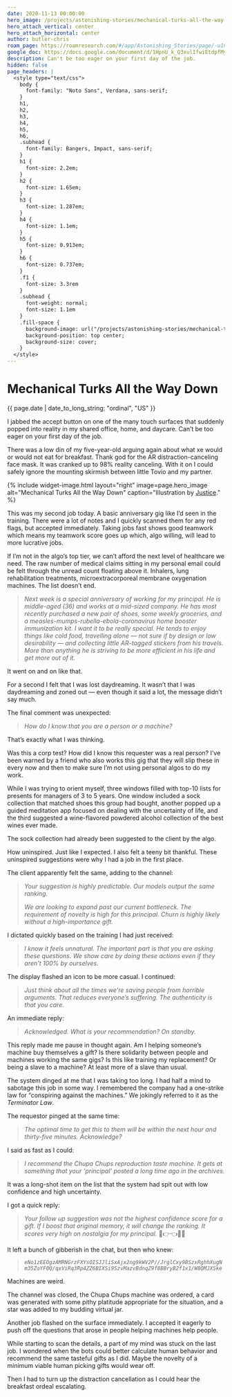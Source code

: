 ```yaml
---
date: 2020-11-13 00:00:00
hero_image: /projects/astonishing-stories/mechanical-turks-all-the-way-down.jpg
hero_attach_vertical: center
hero_attach_horizontal: center
author: butler-chris
roam_page: https://roamresearch.com/#/app/Astonishing_Stories/page/-u1nPZcZu
google_doc: https://docs.google.com/document/d/1HpnU_k_Q3xulIfwiEtdpfMycZeTRvR-cPWDl8mA___E/edit
description: Can't be too eager on your first day of the job.
hidden: false
page_headers: |
  <style type="text/css">
    body {
      font-family: "Noto Sans", Verdana, sans-serif;
    }
    h1,
    h2,
    h3,
    h4,
    h5,
    h6,
    .subhead {
      font-family: Bangers, Impact, sans-serif;
    }
    h1 {
      font-size: 2.2em;
    }
    h2 {
      font-size: 1.65em;
    }
    h3 {
      font-size: 1.287em;
    }
    h4 {
      font-size: 1.1em;
    }
    h5 {
      font-size: 0.913em;
    }
    h6 {
      font-size: 0.737em;
    }
    .f1 {
      font-size: 3.3rem
    }
    .subhead {
      font-weight: normal;
      font-size: 1.1em
    }
    .fill-space {
      background-image: url("/projects/astonishing-stories/mechanical-turks-all-the-way-down-bg.jpg");
      background-position: top center;
      background-size: cover;
    }
  </style>
---
```

# Mechanical Turks All the Way Down
<time class="db small ttu o-60">{{ page.date | date_to_long_string: "ordinal", "US" }}</time>

I jabbed the accept button on one of the many touch surfaces that suddenly popped into reality in my shared office, home, and daycare. Can’t be too eager on your first day of the job.

There was a low din of my five-year-old arguing again about what xe would or would not eat for breakfast. Thank god for the AR distraction-canceling face mask. It was cranked up to 98% reality canceling. With it on I could safely ignore the mounting skirmish between little Tovio and my partner.

{%
  include widget-image.html
  layout="right"
  image=page.hero_image
  alt="Mechanical Turks All the Way Down"
  caption="Illustration by [Justice](/members/thelot-justice/)."
%}

This was my second job today. A basic anniversary gig like I’d seen in the training. There were a lot of notes and I quickly scanned them for any red flags, but accepted immediately. Taking jobs fast shows good teamwork which means my teamwork score goes up which, algo willing, will lead to more lucrative jobs.

If I’m not in the algo’s top tier, we can’t afford the next level of healthcare we need. The raw number of medical claims sitting in my personal email could be felt through the unread count floating above it. Inhalers, lung rehabilitation treatments, microextracorporeal membrane oxygenation machines. The list doesn’t end.

> _Next week is a special anniversary of working for my principal. He is middle-aged (36) and works at a mid-sized company. He has most recently purchased a new pair of shoes, some weekly groceries, and a measles-mumps-rubella-ebola-coronavirus home booster immunization kit. I want it to be really special. He tends to enjoy things like cold food, travelling alone — not sure if by design or low desirability — and collecting little AR-tagged stickers from his travels. More than anything he is striving to be more efficient in his life and get more out of it._

It went on and on like that.

For a second I felt that I was lost daydreaming. It wasn’t that I was daydreaming and zoned out — even though it said a lot, the message didn’t say much.

The final comment was unexpected:

> _How do I know that you are a person or a machine?_

That’s exactly what I was thinking.

Was this a corp test? How did I know this requester was a real person? I’ve been warned by a friend who also works this gig that they will slip these in every now and then to make sure I’m not using personal algos to do my work.

While I was trying to orient myself, three windows filled with top-10 lists for presents for managers of 3 to 5 years. One window included a sock collection that matched shoes this group had bought, another popped up a guided meditation app focused on dealing with the uncertainty of life, and the third suggested a wine-flavored powdered alcohol collection of the best wines ever made. 

The sock collection had already been suggested to the client by the algo.

How uninspired. Just like I expected. I also felt a teeny bit thankful. These uninspired suggestions were why I had a job in the first place.

The client apparently felt the same, adding to the channel:

> _Your suggestion is highly predictable. Our models output the same ranking._
>
> _We are looking to expand past our current bottleneck. The requirement of novelty is high for this principal. Churn is highly likely without a high-importance gift._

I dictated quickly based on the training I had just received:

> _I know it feels unnatural. The important part is that you are asking these questions. We show care by doing these actions even if they aren’t 100% by ourselves._

The display flashed an icon to be more casual. I continued:

> _Just think about all the times we’re saving people from horrible arguments. That reduces everyone’s suffering. The authenticity is that you care._

An immediate reply:

> _Acknowledged. What is your recommendation? On standby._

This reply made me pause in thought again. Am I helping someone’s machine buy themselves a gift? Is there solidarity between people and machines working the same gigs? Is this like training my replacement? Or being a slave to a machine? At least more of a slave than usual.

The system dinged at me that I was taking too long. I had half a mind to sabotage this job in some way. I remembered the company had a one-strike law for “conspiring against the machines.” We jokingly referred to it as the _Terminator Law_.

The requestor pinged at the same time:

> _The optimal time to get this to them will be within the next hour and thirty-five minutes. Acknowledge?_

I said as fast as I could:

> _I recommend the Chupa Chups reproduction taste machine. It gets at something that your ‘principal’ posted a long time ago in the archives._

It was a long-shot item on the list that the system had spit out with low confidence and high uncertainty. 

I got a quick reply:

> _Your follow up suggestion was not the highest confidence score for a gift. If I boost that original memory, it will change the ranking. It scores very high on nostalgia for my principal._ 🙌👉👈👾💞

It left a bunch of gibberish in the chat, but then who knew:

> _<code style="word-break: break-all;">eNo1zEEOgzAMRNGrzFXYsOISJJliSxAjx2ng9kWV2P//JrglCxy9BSzxRghhXugNm35ZoYF0Q/qxViRq3Rp4ZZ6BIXSi9SzvMazvBdnqZ9f8BBryB2f1x1/W8QMJXSke</code>_

Machines are weird.

The channel was closed, the Chupa Chups machine was ordered, a card was generated with some pithy platitude appropriate for the situation, and a star was added to my budding virtual jar.

Another job flashed on the surface immediately. I accepted it eagerly to push off the questions that arose in people helping machines help people.

While starting to scan the details, a part of my mind was stuck on the last job. I wondered when the bots could better calculate human behavior and recommend the same tasteful gifts as I did. Maybe the novelty of a minimum viable human picking gifts would wear off.

Then I had to turn up the distraction cancellation as I could hear the breakfast ordeal escalating.
